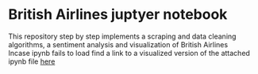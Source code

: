 # British Airlines juptyer notebook
This repository step by step implements a scraping and  data cleaning algorithms, a sentiment analysis and visualization of British Airlines  
Incase ipynb fails to load find a link to a visualized version of the attached ipynb file [here](https://nbviewer.org/github/Hottensiah/British_airlines_notebook/blob/main/BRITISH_AIRLINES.ipynb)
